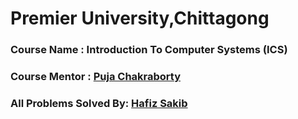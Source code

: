 # Premier University,Chittagong

### Course Name : Introduction To Computer Systems (ICS)

### Course Mentor : [ Puja Chakraborty](https://www.facebook.com/puja.chakraborty.564)

### All Problems Solved By: [Hafiz Sakib](https://www.facebook.com/Sakib1056)
